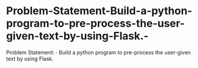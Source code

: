 # Problem-Statement-Build-a-python-program-to-pre-process-the-user-given-text-by-using-Flask.-
Problem Statement:  ·   Build a python program to pre-process the user-given text by using Flask.  
